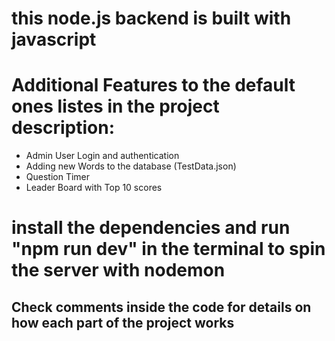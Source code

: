 # this node.js backend is built with javascript
# Additional Features to the default ones listes in the project description:
- Admin User Login and authentication
- Adding new Words to the database (TestData.json)
- Question Timer
- Leader Board with Top 10 scores
# install the dependencies and run "npm run dev" in the terminal to spin the server with nodemon
## Check comments inside the code for details on how each part of the project works
